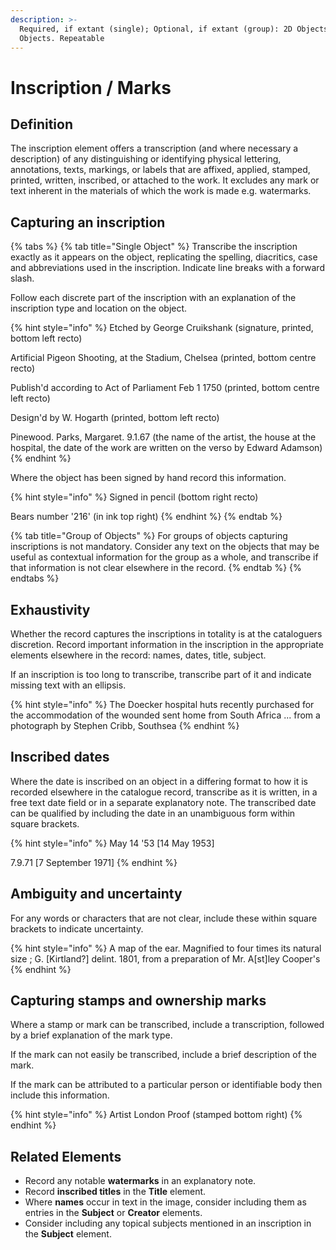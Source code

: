 ```yaml
---
description: >-
  Required, if extant (single); Optional, if extant (group): 2D Objects, 3D
  Objects. Repeatable
---
```


# Inscription / Marks

## Definition

The inscription element offers a transcription (and where necessary a description) of any distinguishing or identifying physical lettering, annotations, texts, markings, or labels that are affixed, applied, stamped, printed, written, inscribed, or attached to the work. It excludes any mark or text inherent in the materials of which the work is made e.g. watermarks.

## Capturing an inscription

{% tabs %}
{% tab title="Single Object" %}
Transcribe the inscription exactly as it appears on the object, replicating the spelling, diacritics, case and abbreviations used in the inscription. Indicate line breaks with a forward slash.

Follow each discrete part of the inscription with an explanation of the inscription type and location on the object.

{% hint style="info" %}
Etched by George Cruikshank (signature, printed, bottom left recto)

Artificial Pigeon Shooting, at the Stadium, Chelsea (printed, bottom centre recto)

Publish'd according to Act of Parliament Feb 1 1750 (printed, bottom centre left recto)

Design'd by W. Hogarth (printed, bottom left recto)&#x20;

Pinewood. Parks, Margaret. 9.1.67 (the name of the artist, the house at the hospital, the date of the work are written on the verso by Edward Adamson)
{% endhint %}

Where the object has been signed by hand record this information.&#x20;

{% hint style="info" %}
Signed in pencil (bottom right recto)

Bears number '216' (in ink top right)
{% endhint %}
{% endtab %}

{% tab title="Group of Objects" %}
For groups of objects capturing inscriptions is not mandatory. Consider any text on the objects that may be useful as contextual information for the group as a whole, and transcribe if that information is not clear elsewhere in the record.&#x20;
{% endtab %}
{% endtabs %}

## Exhaustivity

Whether the record captures the inscriptions in totality is at the cataloguers discretion. Record important information in the inscription in the appropriate elements elsewhere in the record: names, dates, title, subject.&#x20;

If an inscription is too long to transcribe, transcribe part of it and indicate missing text with an ellipsis.

{% hint style="info" %}
The Doecker hospital huts recently purchased for the accommodation of the wounded sent home from South Africa ... from a photograph by Stephen Cribb, Southsea
{% endhint %}

## Inscribed dates

Where the date is inscribed on an object in a differing format to how it is recorded elsewhere in the catalogue record, transcribe as it is written, in a free text date field or in a separate explanatory note. The transcribed date can be qualified by including the date in an unambiguous form within square brackets.

{% hint style="info" %}
May 14 '53 \[14 May 1953]

7.9.71 \[7 September 1971]
{% endhint %}

## Ambiguity and uncertainty

For any words or characters that are not clear, include these within square brackets to indicate uncertainty.

{% hint style="info" %}
A map of the ear. Magnified to four times its natural size ; G. \[Kirtland?] delint. 1801, from a preparation of Mr. A\[st]ley Cooper's
{% endhint %}

## Capturing stamps and ownership marks

Where a stamp or mark can be transcribed, include a transcription, followed by a brief explanation of the mark type.

If the mark can not easily be transcribed, include a brief description of the mark.

If the mark can be attributed to a particular person or identifiable body then include this information.&#x20;

{% hint style="info" %}
Artist London Proof (stamped bottom right)
{% endhint %}

## Related Elements

* Record any notable **watermarks** in an explanatory note.
* Record **inscribed titles** in the **Title** element.&#x20;
* Where **names** occur in text in the image, consider including them as entries in the **Subject** or **Creator** elements.&#x20;
* Consider including any topical subjects mentioned in an inscription in the **Subject** element.
